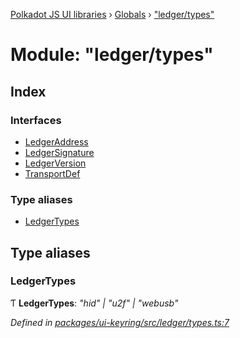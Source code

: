 [Polkadot JS UI libraries](../README.md) › [Globals](../globals.md) › ["ledger/types"](_ledger_types_.md)

# Module: "ledger/types"

## Index

### Interfaces

* [LedgerAddress](../interfaces/_ledger_types_.ledgeraddress.md)
* [LedgerSignature](../interfaces/_ledger_types_.ledgersignature.md)
* [LedgerVersion](../interfaces/_ledger_types_.ledgerversion.md)
* [TransportDef](../interfaces/_ledger_types_.transportdef.md)

### Type aliases

* [LedgerTypes](_ledger_types_.md#ledgertypes)

## Type aliases

###  LedgerTypes

Ƭ **LedgerTypes**: *"hid" | "u2f" | "webusb"*

*Defined in [packages/ui-keyring/src/ledger/types.ts:7](https://github.com/polkadot-js/ui/blob/25d9da314/packages/ui-keyring/src/ledger/types.ts#L7)*
